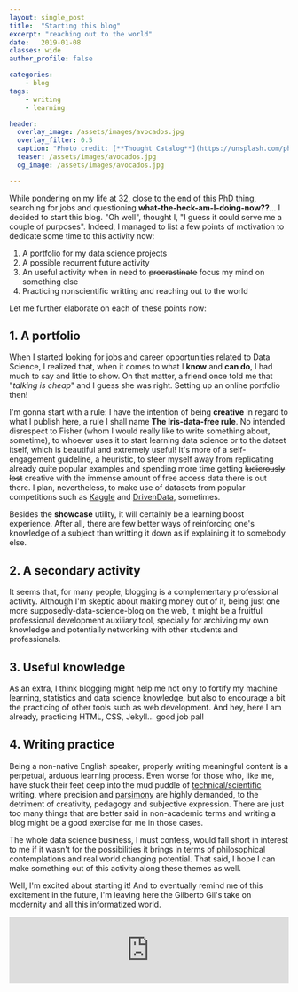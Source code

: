 ```yaml
---
layout: single_post
title:  "Starting this blog"
excerpt: "reaching out to the world"
date:   2019-01-08
classes: wide
author_profile: false

categories:
    - blog
tags:
    - writing
    - learning

header:
  overlay_image: /assets/images/avocados.jpg
  overlay_filter: 0.5
  caption: "Photo credit: [**Thought Catalog**](https://unsplash.com/photos/EMX1eJ1BcgU)"
  teaser: /assets/images/avocados.jpg
  og_image: /assets/images/avocados.jpg

---
```


While pondering on my life at 32, close to the end of this PhD thing, searching for jobs and questioning **what-the-heck-am-I-doing-now??**... I decided to start this blog. "Oh well", thought I, "I guess it could serve me a couple of purposes". Indeed, I managed to list a few points of motivation to dedicate some time to this activity now:

1. A portfolio for my data science projects
2. A possible recurrent future activity
3. An useful activity when in need to ~~procrastinate~~ focus my mind on something else
4. Practicing nonscientific writting and reaching out to the world

Let me further elaborate on each of these points now:

## 1. A portfolio

When I started looking for jobs and career opportunities related to Data Science, I realized that, when it comes to what I **know** and **can do**, I had much to say and little to show. On that matter, a friend once told me that "*talking is cheap*" and I guess she was right. Setting up an online portfolio then!

I'm gonna start with a rule: I have the intention of being **creative** in regard to what I publish here, a rule I shall name **The Iris-data-free rule**. No intended disrespect to Fisher (whom I would really like to write something about, sometime), to whoever uses it to start learning data science or to the datset itself, which is beautiful and extremely useful! It's more of a self-engagement guideline, a heuristic, to steer myself away from replicating already quite popular examples and spending more time getting ~~ludicrously lost~~ creative with the immense amount of free access data there is out there. I plan, nevertheless, to make use of datasets from popular competitions such as [Kaggle](https://www.kaggle.com/) and [DrivenData](https://www.drivendata.org/), sometimes.

Besides the **showcase** utility, it will certainly be a learning boost experience. After all, there are few better ways of reinforcing one's knowledge of a subject than writting it down as if explaining it to somebody else.


## 2. A secondary activity

It seems that, for many people, blogging is a complementary professional activity. Although I'm skeptic about making money out of it, being just one more supposedly-data-science-blog on the web, it might be a fruitful professional development auxiliary tool, specially for archiving my own knowledge and potentially networking with other students and professionals.



## 3. Useful knowledge

As an extra, I think blogging might help me not only to fortify my machine learning, statistics and data science knowledge, but also to encourage a bit the practicing of other tools such as web development. And hey, here I am already, practicing HTML, CSS, Jekyll... good job pal!



## 4. Writing practice

Being a non-native English speaker, properly writing meaningful content is a perpetual, arduous learning process. Even worse for those who, like me, have stuck their feet deep into the mud puddle of [technical/scientific](https://en.wikipedia.org/wiki/Scientific_writing) writing, where precision and [parsimony](https://en.wikipedia.org/wiki/Occam%27s_razor) are highly demanded, to the detriment of creativity, pedagogy and subjective expression. There are just too many things that are better said in non-academic terms and writing a blog might be a good exercise for me in those cases.

The whole data science business, I must confess, would fall short in interest to me if it wasn't for the possibilities it brings in terms of philosophical contemplations and real world changing potential. That said, I hope I can make something out of this activity along these themes as well.

Well, I'm excited about starting it! And to eventually remind me of this excitement in the future, I'm leaving here the Gilberto Gil's take on modernity and all this informatized world.

<iframe width="100%" height="120" scrolling="no" frameborder="no" allow="autoplay" src="https://w.soundcloud.com/player/?url=https%3A//api.soundcloud.com/tracks/17286455&color=%23d4d2da&auto_play=false&hide_related=false&show_comments=true&show_user=true&show_reposts=false&show_teaser=true&visual=true"></iframe>
